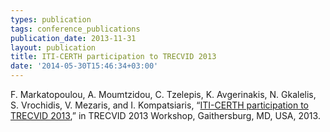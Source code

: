 ```yaml
---
types: publication
tags: conference_publications
publication_date: 2013-11-31
layout: publication
title: ITI-CERTH participation to TRECVID 2013
date: '2014-05-30T15:46:34+03:00'
---
```

<p>F. Markatopoulou, A. Moumtzidou, C. Tzelepis, K. Avgerinakis, N. Gkalelis, S. Vrochidis, V. Mezaris, and I. Kompatsiaris, “<a href="http://www-nlpir.nist.gov/projects/tvpubs/tv13.papers/iti-certh.pdf">ITI-CERTH participation to TRECVID 2013</a>,” in TRECVID 2013 Workshop, Gaithersburg, MD, USA, 2013.</p>
